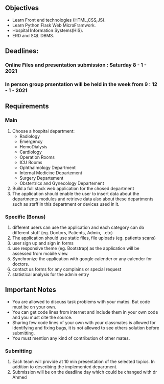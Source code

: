 ## Objectives

* Learn Front end technologies (HTML,CSS,JS). 
* Learn Python Flask Web MicroFramwork. 
* Hospital Information Systems(HIS).
* ERD and SQL DBMS.

## Deadlines: 

### Online Files and presentation submission : Saturday 8 - 1 - 2021

### In person group prsentation will be held in the week from 9 : 12 - 1 - 2021

## Requirements

### Main 

1. Choose a hospital department:
    * Radiology
    * Emergency
    * HemoDialysis
    * Cardiology
    * Operation Rooms
    * ICU Rooms
    * Ophthalmology Department
    * Internal Medicine Departement
    * Surgery Departement
    * Obstertrics and Gynecology Departement
2. Build a full stack web application for the chosed department
3. The application should enable the user to insert data about the departments modules and retrieve data also about these departments such as
staff in this department or devices used in it.

### Specific  (Bonus)

1. different users can use the application and each category can do different stuff (eg. Doctors, Patients, Admin, ..etc)
2. The application should use static files, file uploads (eg. patients scans)
3. user sign up and sign in forms
4. use responsive theme (eg. Bootstrap) as the application will be assessed from mobile view.
5. Synchronize the application with google calender or any calender for doctors.
6. contact us forms for any complains or special request
7. statistical analysis for the admin entry


## Important Notes 

* You are allowed to discuss task problems with your mates. But code must be on your own.
* You can get code lines from internet and include them in your own code and you must cite the source.
* Sharing few code lines of your own with your classmates is allowed for identifying and fixing bugs, it is not allowed to see others solution before submitting.
* You must mention any kind of contribution of other mates.

### Submitting

1. Each team will provide at 10 min presentation of the selected topics. In addition to describing the implemented department.
2. Submission will be on the deadline day which could be changed with dr Ahmed 
